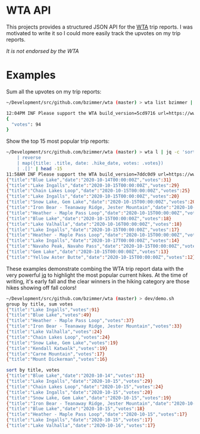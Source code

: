 # WTA API

This projects provides a structured JSON API for the [WTA](https://www.wta.org/) trip
reports. I was motivated to write it so I could more easily track the upvotes on my
trip reports.

*It is not endorsed by the WTA*

# Examples

Sum all the upvotes on my trip reports:

```sh
~/Development/src/github.com/bzimmer/wta (master) > wta list bzimmer | jq 'map(.votes) | add | {"votes":.}'

12:04PM INF Please support the WTA build_version=5cd9716 url=https://www.wta.org/
{
  "votes": 94
}
```

Show the top 15 most popular trip reports:

```sh
~/Development/src/github.com/bzimmer/wta (master) > wta l | jq -c 'sort_by(.votes)
    | reverse
    | map({title: .title, date: .hike_date, votes: .votes})
    | .[]' | head -15
11:58AM INF Please support the WTA build_version=7ddc0d9 url=https://www.wta.org/
{"title":"Blue Lake","date":"2020-10-14T00:00:00Z","votes":31}
{"title":"Lake Ingalls","date":"2020-10-15T00:00:00Z","votes":29}
{"title":"Chain Lakes Loop","date":"2020-10-15T00:00:00Z","votes":25}
{"title":"Lake Ingalls","date":"2020-10-15T00:00:00Z","votes":20}
{"title":"Snow Lake, Gem Lake","date":"2020-10-15T00:00:00Z","votes":20}
{"title":"Iron Bear - Teanaway Ridge, Jester Mountain","date":"2020-10-14T00:00:00Z","votes":18}
{"title":"Heather - Maple Pass Loop","date":"2020-10-15T00:00:00Z","votes":18}
{"title":"Blue Lake","date":"2020-10-15T00:00:00Z","votes":18}
{"title":"Lake Valhalla","date":"2020-10-16T00:00:00Z","votes":18}
{"title":"Lake Ingalls","date":"2020-10-15T00:00:00Z","votes":17}
{"title":"Heather - Maple Pass Loop","date":"2020-10-15T00:00:00Z","votes":14}
{"title":"Lake Ingalls","date":"2020-10-17T00:00:00Z","votes":14}
{"title":"Navaho Peak, Navaho Pass","date":"2020-10-15T00:00:00Z","votes":13}
{"title":"Gem Lake","date":"2020-10-15T00:00:00Z","votes":13}
{"title":"Yellow Aster Butte","date":"2020-10-15T00:00:00Z","votes":12}
```

These examples demonstrate combing the WTA trip report data with the very powerful
[jq](https://stedolan.github.io/jq/) to highlight the most popular current hikes. At
the time of writing, it's early fall and the clear winners in the hiking category are
those hikes showing off fall colors!

```sh
~/Development/src/github.com/bzimmer/wta (master) > dev/demo.sh
group by title, sum votes
{"title":"Lake Ingalls","votes":91}
{"title":"Blue Lake","votes":49}
{"title":"Heather - Maple Pass Loop","votes":37}
{"title":"Iron Bear - Teanaway Ridge, Jester Mountain","votes":33}
{"title":"Lake Valhalla","votes":24}
{"title":"Chain Lakes Loop","votes":24}
{"title":"Snow Lake, Gem Lake","votes":19}
{"title":"Kendall Katwalk","votes":19}
{"title":"Carne Mountain","votes":17}
{"title":"Mount Dickerman","votes":16}

sort by title, votes
{"title":"Blue Lake","date":"2020-10-14","votes":31}
{"title":"Lake Ingalls","date":"2020-10-15","votes":29}
{"title":"Chain Lakes Loop","date":"2020-10-15","votes":24}
{"title":"Lake Ingalls","date":"2020-10-15","votes":20}
{"title":"Snow Lake, Gem Lake","date":"2020-10-15","votes":19}
{"title":"Iron Bear - Teanaway Ridge, Jester Mountain","date":"2020-10-14","votes":18}
{"title":"Blue Lake","date":"2020-10-15","votes":18}
{"title":"Heather - Maple Pass Loop","date":"2020-10-15","votes":17}
{"title":"Lake Ingalls","date":"2020-10-15","votes":17}
{"title":"Lake Valhalla","date":"2020-10-16","votes":17}
```
